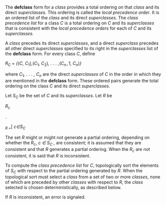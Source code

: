  



The **defclass** form for a *class* provides a total ordering on that *class* and its direct *superclasses*. This ordering is called the *local precedence order*. It is an ordered list of the *class* and its direct *superclasses*. The *class precedence list* for a class *C* is a total ordering on *C* and its *superclasses* that is consistent with the *local precedence orders* for each of *C* and its *superclasses*. 



A *class* precedes its direct *superclasses*, and a direct *superclass* precedes all other direct *superclasses* specified to its right in the *superclasses* list of the **defclass** form. For every class *C*, define 



<i>R<sub>C</sub></i> = <i>\{</i>(<i>C, C</i><sub>1</sub>)<i>,</i>(<i>C</i><sub>1</sub><i>, C</i><sub>2</sub>)<i>, . . . ,</i>(<i>C<sub>n−</sub></i>1<i>, C<sub>n</sub></i>)<i>\}</i> 



where <i>C</i><sub>1</sub><i>, . . . , C<sub>n</sub></i> are the direct <i>superclasses</i> of <i>C</i> in the order in which they are mentioned in the **defclass** form. These ordered pairs generate the total ordering on the class <i>C</i> and its direct <i>superclasses</i>. 



Let <i>S<sub>C</sub></i> be the set of <i>C</i> and its <i>superclasses</i>. Let <i>R</i> be 



<i>R<sub>c</sub></i> 



. 



<sub><i>R</i> =</sub>[ <i>c∈S<sub>C</sub></i> 



The set <i>R</i> might or might not generate a partial ordering, depending on whether the <i>R<sub>c</sub></i>, <i>c ∈ S<sub>C</sub></i> , are consistent; it is assumed that they are consistent and that <i>R</i> generates a partial ordering. When the <i>R<sub>c</sub></i> are not consistent, it is said that <i>R</i> is inconsistent. 



To compute the <i>class precedence list</i> for <i>C</i>, topologically sort the elements of <i>S<sub>C</sub></i> with respect to the partial ordering generated by <i>R</i>. When the topological sort must select a <i>class</i> from a set of two or more <i>classes</i>, none of which are preceded by other <i>classes</i> with respect to <i>R</i>, the <i>class</i> selected is chosen deterministically, as described below. 



If *R* is inconsistent, an error is signaled. 



